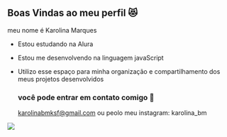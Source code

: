 ## Boas Vindas ao meu perfil 😻

meu nome é Karolina Marques 

- Estou estudando na Alura
- Estou me desenvolvendo na linguagem javaScript
- Utilizo esse espaço para minha organização e compartilhamento dos meus projetos desenvolvidos

  ### você pode entrar em contato comigo 📧

  karolinabmksf@gmail.com ou peolo meu instagram: karolina_bm



![](https://media1.tenor.com/m/AF7FNLzZdp8AAAAd/samantha-rachel.gif)
